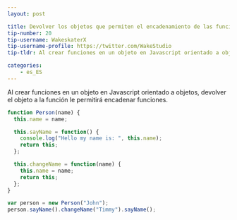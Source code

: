 ```yaml
---
layout: post

title: Devolver los objetos que permiten el encadenamiento de las funciones
tip-number: 20
tip-username: WakeskaterX
tip-username-profile: https://twitter.com/WakeStudio
tip-tldr: Al crear funciones en un objeto en Javascript orientado a objetos, devolver el objeto a la función le permitirá encadenar funciones.

categories:
    - es_ES
---
```


Al crear funciones en un objeto en Javascript orientado a objetos, devolver el objeto a la función le permitirá encadenar funciones.

```js
function Person(name) {
  this.name = name;

  this.sayName = function() {
    console.log("Hello my name is: ", this.name);
    return this;
  };

  this.changeName = function(name) {
    this.name = name;
    return this;
  };
}

var person = new Person("John");
person.sayName().changeName("Timmy").sayName();
```